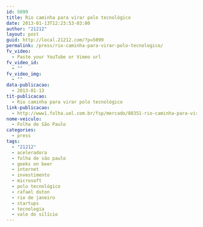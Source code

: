 ```yaml
---
id: 5099
title: Rio caminha para virar polo tecnológico
date: 2013-01-13T12:23:53-03:00
author: "21212"
layout: post
guid: http://local.21212.com/?p=5099
permalink: /press/rio-caminha-para-virar-polo-tecnologico/
fv_video:
  - Paste your YouTube or Vimeo url
fv_video_id:
  - ""
fv_video_img:
  - ""
data-publicacao:
  - 2013-01-13
tit-publicacao:
  - Rio caminha para virar polo tecnológico
link-publicacao:
  - http://www1.folha.uol.com.br/fsp/mercado/88351-rio-caminha-para-virar-polo-tecnologico.shtml
nome-veiculo:
  - Folha de São Paulo
categories:
  - press
tags:
  - "21212"
  - aceleradora
  - folha de são paulo
  - geeks on beer
  - internet
  - investimento
  - microsoft
  - polo tecnológico
  - rafael duton
  - rio de janeiro
  - startups
  - tecnologia
  - vale do silício
---
```

